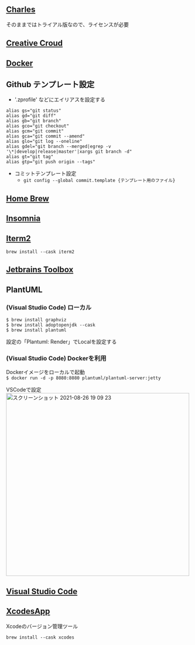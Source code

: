 ## [Charles](https://www.charlesproxy.com/latest-release/download.do)

そのままではトライアル版なので、ライセンスが必要

## [Creative Croud](https://helpx.adobe.com/jp/download-install/kb/creative-cloud-desktop-app-download.html)

## [Docker](https://docs.docker.com/docker-for-mac/apple-m1/)

## Github テンプレート設定

* '.zprofile' などにエイリアスを設定する

```
alias gs="git status"
alias gd="git diff"
alias gb="git branch"
alias gco="git checkout" 
alias gcm="git commit"
alias gca="git commit --amend"
alias glo="git log --oneline"
alias gdel="git branch --merged|egrep -v '\*|develop|release|master'|xargs git branch -d"
alias gt="git tag"
alias gtp="git push origin --tags"
```

* コミットテンプレート設定
  * `git config --global commit.template {テンプレート用のファイル}`

## [Home Brew](https://brew.sh/index_ja)

## [Insomnia](https://insomnia.rest/download/)

## [Iterm2](https://iterm2.com/)

`brew install --cask iterm2`

## [Jetbrains Toolbox](https://www.jetbrains.com/ja-jp/toolbox-app/download/#section=mac)

## PlantUML

### (Visual Studio Code) ローカル

```
$ brew install graphviz
$ brew install adoptopenjdk --cask
$ brew install plantuml
```

設定の「Plantuml: Render」でLocalを設定する

### (Visual Studio Code) Dockerを利用

Dockerイメージをローカルで起動  
`$ docker run -d -p 8080:8080 plantuml/plantuml-server:jetty`

VSCodeで設定  
<img width="500" alt="スクリーンショット 2021-08-26 19 09 23" src="https://user-images.githubusercontent.com/20992687/130945660-6442e1b7-8fd6-44c5-8011-73e1cde6cb31.png">

## [Visual Studio Code](https://code.visualstudio.com/Download)

## [XcodesApp](https://github.com/RobotsAndPencils/XcodesApp)

Xcodeのバージョン管理ツール

```
brew install --cask xcodes
```
